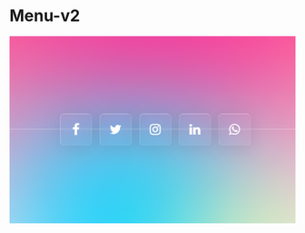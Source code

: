 # Menu-v2
![video-to-gif](https://raw.githubusercontent.com/Marlonthe096/Menu-v1/main/Menu%20v2/menuv2.png)

